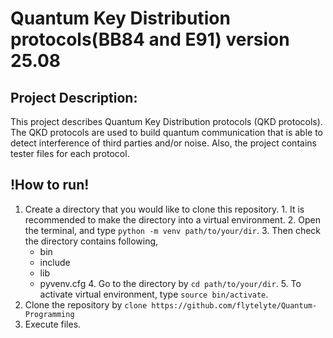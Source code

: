 # Quantum Key Distribution protocols(BB84 and E91) version 25.08

## Project Description:
  This project describes Quantum Key Distribution protocols (QKD protocols).
  The QKD protocols are used to build quantum communication that is able to detect interference of third parties and/or noise.
  Also, the project contains tester files for each protocol.

## !How to run!
  1. Create a directory that you would like to clone this repository.
    1. It is recommended to make the directory into a virtual environment.
    2. Open the terminal, and type `python -m venv path/to/your/dir`.
    3. Then check the directory contains following,
       * bin
       * include
       * lib
       * pyvenv.cfg
    4. Go to the directory by `cd path/to/your/dir`.
    5. To activate virtual environment, type `source bin/activate`.    
  3. Clone the repository by `clone https://github.com/flytelyte/Quantum-Programming`
  4. Execute files.
